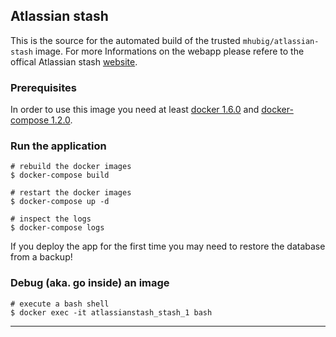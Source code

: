 ## Atlassian stash

This is the source for the automated build of the trusted `mhubig/atlassian-stash`
image. For more Informations on the webapp please refere to the offical Atlassian stash
[website][1].

### Prerequisites

In order to use this image you need at least [docker 1.6.0][2] and [docker-compose 1.2.0][3].

### Run the application

    # rebuild the docker images
    $ docker-compose build

    # restart the docker images
    $ docker-compose up -d

    # inspect the logs
    $ docker-compose logs

If you deploy the app for the first time you may need to restore the database from a backup!

### Debug (aka. go inside) an image

    # execute a bash shell
    $ docker exec -it atlassianstash_stash_1 bash

---
[1]: https://www.atlassian.com/software/stash
[2]: https://docs.docker.com/installation
[3]: https://docs.docker.com/compose
